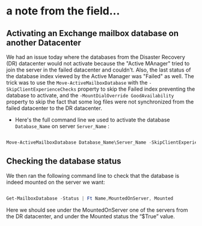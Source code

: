# a note from the field...

## Activating an Exchange mailbox database on another Datacenter 
We had an issue today where the databases from the Disaster Recovery (DR) datacenter would not activate because the "Active MAnager" tried to join the server in the failed datacenter and couldn't.
Also, the last status of the database index viewed by the Active Manager was "Failed" as well.
The trick was to use the `Move-ActiveMailboxDatabase` with the `-SkipClientExperienceChecks` property to skip the Failed index preventing the database to activate, and the `-MountDialOverride GoodAvailability` property to skip the fact that some log files were not synchronized from the failed datacenter to the DR datacenter.

- Here's the full command line we used to activate the database `Database_Name` on server `Server_Name` :

```powershell

Move-ActiveMailboxDatabase Database_Name\Server_Name -SkipClientExperienceChecks -MountDialOverRide GoodAvailability 

```

## Checking the database status
We then ran the following command line to check that the database is indeed mounted on the server we want:

```Powershell

Get-MailboxDatabase -Status | Ft Name,MountedOnServer, Mounted

```

Here we should see under the MountedOnServer one of the servers from the DR datacenter, and under the Mounted status the “$True” value.
